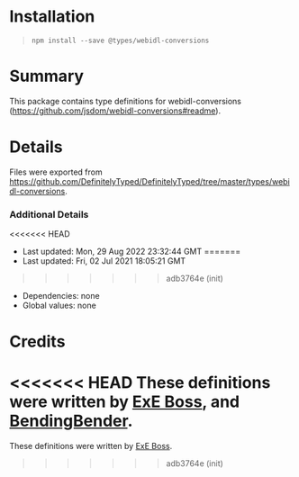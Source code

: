 # Installation
> `npm install --save @types/webidl-conversions`

# Summary
This package contains type definitions for webidl-conversions (https://github.com/jsdom/webidl-conversions#readme).

# Details
Files were exported from https://github.com/DefinitelyTyped/DefinitelyTyped/tree/master/types/webidl-conversions.

### Additional Details
<<<<<<< HEAD
 * Last updated: Mon, 29 Aug 2022 23:32:44 GMT
=======
 * Last updated: Fri, 02 Jul 2021 18:05:21 GMT
>>>>>>> adb3764e (init)
 * Dependencies: none
 * Global values: none

# Credits
<<<<<<< HEAD
These definitions were written by [ExE Boss](https://github.com/ExE-Boss), and [BendingBender](https://github.com/BendingBender).
=======
These definitions were written by [ExE Boss](https://github.com/ExE-Boss).
>>>>>>> adb3764e (init)
